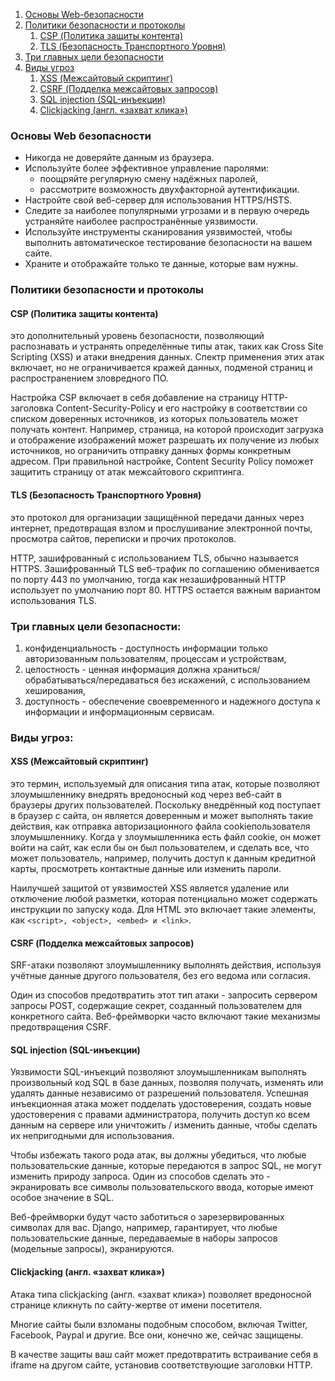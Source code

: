 1) [Основы Web-безопасности](#Основы-Web-безопасности)
2) [Политики безопасности и протоколы](#Политики-безопасности-и-протоколы)
   1) [CSP (Политика защиты контента)](#csp---)
   2) [TLS (Безопасность Транспортного Уровня)](#tls---)
3) [Три главных цели безопасности](#Три-главных-цели-безопасности:)
4) [Виды угроз](#Виды-угроз:)
   1) [XSS (Межсайтовый скриптинг)](#xss--)
   2) [CSRF (Подделка межсайтовых запросов)](#csrf---)
   3) [SQL injection (SQL-инъекции)](#sql-injection-sql-)
   4) [Clickjacking (англ. «захват клика»)](#clickjacking---)

### Основы Web безопасности

- Никогда не доверяйте данным из браузера.
- Используйте более эффективное управление паролями:
  - поощряйте регулярную смену надёжных паролей,
  - рассмотрите возможность двухфакторной аутентификации.
- Настройте свой веб-сервер для использования HTTPS/HSTS.
- Следите за наиболее популярными угрозами и в первую очередь устраняйте наиболее распространённые уязвимости.
- Используйте инструменты сканирования уязвимостей, чтобы выполнить автоматическое тестирование безопасности на вашем сайте.
- Храните и отображайте только те данные, которые вам нужны.

### Политики безопасности и протоколы

#### CSP (Политика защиты контента)

это дополнительный уровень безопасности, позволяющий распознавать и устранять определённые
типы атак, таких как Cross Site Scripting (XSS) и атаки внедрения данных. 
Спектр применения этих атак включает, но не ограничивается кражей данных,
подменой страниц и распространением зловредного ПО.

Настройка CSP включает в себя добавление на страницу HTTP-заголовка
Content-Security-Policy и его настройку в соответствии со списком
доверенных источников, из которых пользователь может получать контент. 
Например, страница, на которой происходит загрузка и отображение изображений 
может разрешать их получение из любых источников, но ограничить отправку данных 
формы конкретным адресом. При правильной настройке, Content Security Policy 
поможет защитить страницу от атак межсайтового скриптинга.

#### TLS (Безопасность Транспортного Уровня)

это протокол для организации защищённой передачи данных через интернет,
предотвращая взлом и прослушивание электронной почты, просмотра сайтов,
переписки и прочих протоколов.

HTTP, зашифрованный с использованием TLS, обычно называется HTTPS. 
Зашифрованный TLS веб-трафик по соглашению обменивается по порту 443 
по умолчанию, тогда как незашифрованный HTTP использует по умолчанию 
порт 80. HTTPS остается важным вариантом использования TLS. 

### Три главных цели безопасности:

1) конфиденциальность - доступность информации только авторизованным пользователям, процессам и устройствам,
2) целостность - ценная информация должна храниться/обрабатываться/передаваться без искажений, с использованием хеширования,
3) доступность - обеспечение своевременного и надежного доступа к информации и информационным сервисам.

### Виды угроз:

#### XSS (Межсайтовый скриптинг) 
это термин, используемый для описания типа атак, 
которые позволяют злоумышленнику внедрять вредоносный код через веб-сайт в
браузеры других пользователей. Поскольку внедрённый код поступает в браузер
с сайта, он является доверенным и может выполнять такие действия,
как отправка авторизационного файла cookieпользователя злоумышленнику. 
Когда у злоумышленника есть файл cookie, он может войти на сайт,
как если бы он был пользователем, и сделать все, что может пользователь,
например, получить доступ к данным кредитной карты, просмотреть
контактные данные или изменить пароли.

Наилучшей защитой от уязвимостей XSS является удаление или отключение
любой разметки, которая потенциально может содержать инструкции по запуску кода.
Для HTML это включает такие элементы, как ```<script>, <object>, <embed> и <link>```.

#### CSRF (Подделка межсайтовых запросов)

SRF-атаки позволяют злоумышленнику выполнять действия,
используя учётные данные другого пользователя, без его ведома или согласия.

Один из способов предотвратить этот тип атаки - запросить сервером запросы POST,
содержащие секрет, созданный пользователем для конкретного сайта.
Веб-фреймворки часто включают такие механизмы предотвращения CSRF.

#### SQL injection (SQL-инъекции)

Уязвимости SQL-инъекций позволяют злоумышленникам выполнять произвольный код 
SQL в базе данных, позволяя получать, изменять или удалять данные независимо
от разрешений пользователя. Успешная инъекционная атака может подделать 
удостоверения, создать новые удостоверения с правами администратора, 
получить доступ ко всем данным на сервере или уничтожить / изменить данные,
чтобы сделать их непригодными для использования.

Чтобы избежать такого рода атак, вы должны убедиться, что любые пользовательские
данные, которые передаются в запрос SQL, не могут изменить природу запроса.
Один из способов сделать это - экранировать все символы пользовательского ввода, 
которые имеют особое значение в SQL.

Веб-фреймворки будут часто заботиться о зарезервированных символах для вас.
Django, например, гарантирует, что любые пользовательские данные, передаваемые
в наборы запросов (модельные запросы), экранируются.

#### Clickjacking (англ. «захват клика»)

Атака типа clickjacking (англ. «захват клика») позволяет вредоносной 
странице кликнуть по сайту-жертве от имени посетителя.

Многие сайты были взломаны подобным способом, включая 
Twitter, Facebook, Paypal и другие. Все они, конечно же, сейчас защищены.

В качестве защиты ваш сайт может предотвратить встраивание себя 
в iframe на другом сайте, установив соответствующие заголовки HTTP.
